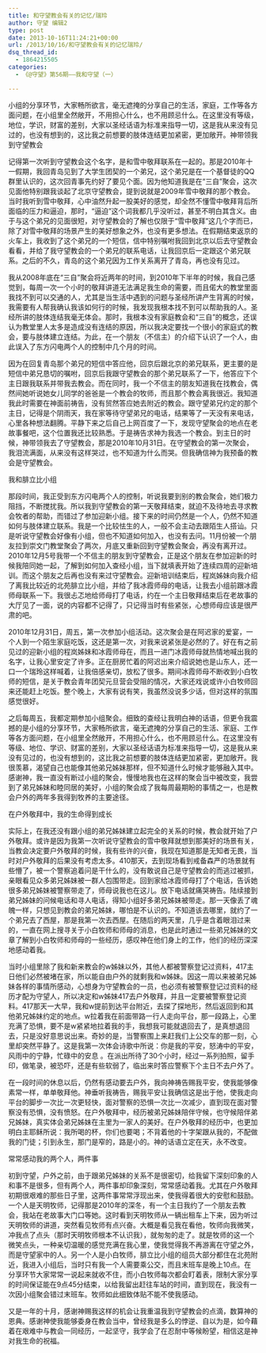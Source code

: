 ```yaml
---
title: 和守望教会有关的记忆/瑞玲
author: 守望 编辑2
type: post
date: 2013-10-16T11:24:21+00:00
url: /2013/10/16/和守望教会有关的记忆瑞玲/
dsq_thread_id:
  - 1864215505
categories:
  - 《@守望》第56期——我和守望（一）

---
```

小组的分享环节，大家畅所欲言，毫无遮掩的分享自己的生活，家庭，工作等各方面问题，在小组里全然敞开，不用担心什么，也不用顾忌什么。在这里没有等级，地位，学识，财富的差别，大家以圣经话语为标准来指导一切，这是我从来没有见过的，也没有想到的，这比我之前想要的肢体连结更加紧密，更加敞开。<!--more-->神带领我到守望教会

记得第一次听到守望教会这个名字，是和雪中敬拜联系在一起的。那是2010年十一假期，我回青岛见到了大学生团契的一个弟兄，这个弟兄是在一个基督徒的QQ群里认识的，这次回青事先约好了要见个面。因为他知道我是在“三自”聚会，这次见面他特别跟我谈起了北京守望教会，提到说就是2009年雪中敬拜的那个教会。当时我听到雪中敬拜，心中油然升起一股美好的感觉，却全然不懂雪中敬拜背后所面临的压力和逼迫，那时，“逼迫”这个词我都几乎没听过，甚至不明白其含义。由于与这个弟兄的见面很短，对守望教会的了解也仅限于“雪中敬拜”这几个字而已，除了对雪中敬拜的场景产生的美好想象之外，也没有更多想法。在假期结束返京的火车上，我收到了这个弟兄的一个短信，信中特别嘱咐我回到北京以后去守望教会看看，并给了我守望教会的一个弟兄的联系电话，让我回京后一定跟这个弟兄联系。之后的不久，青岛的这个弟兄因为工作关系离开了青岛，再也没有见过。

我从2008年底在“三自”聚会将近两年的时间，到2010年下半年的时候，我自己感觉到，每周一次一个小时的敬拜讲道无法满足我生命的需要，而且偌大的教堂里面我找不到可以交通的人，尤其是当生活中遇到的问题与圣经所讲产生背离的时候，我需要有人帮我确认我该如何行的时候，我发现我根本找不到可以帮助我的人。圣经所讲的肢体连结我毫无体会。那时，我根本没有家庭教会和“三自”的概念，还误认为教堂里人太多是造成没有连结的原因，所以我决定要找一个很小的家庭式的教会，要与肢体建立连结。为此，在一个朋友（不信主）的介绍下认识了一个人，由此误入了东方闪电两个人的控制中几个月的时间。

因为在回复青岛那个弟兄的短信中答应他，回京后跟北京的弟兄联系，更主要的是短信中弟兄恳切的嘱咐，回京后我跟守望教会的那个弟兄联系了一下，他答应下个主日跟我联系并带我去教会。而在同时，我一个不信主的朋友知道我在找教会，偶然间她听说她女儿同学的爸爸是一个教会的牧师，而且那个教会离我很近。我知道我此时需要在神面前祷告，没有贸然答应她去附近的教会。跟守望弟兄约定的那个主日，记得是个阴雨天，我在家等待守望弟兄的电话，结果等了一天没有来电话，心里各种想法翻腾。平静下来之后自己上网百度了一下，发现守望聚会的地点在老故事餐吧，这个位置我还比较熟悉。于是祷告求神为我选一个教会。到主日的时候，神带领我去了守望教会，那是2010年10月31日。在守望教会的第一次聚会，我泪流满面，从来没有这样哭过，也不知道为什么而哭。但我确信神为我预备的教会是守望教会。

我和腓立比小组

那段时间，我正受到东方闪电两个人的控制，听说我要到别的教会聚会，她们极力阻挡，不断搅扰我。所以我到守望教会的第一天敬拜结束，就迫不及待地去寻求教会牧者的帮助，而错过了参加迎新小组。接下来的时间仍然是一个人，仍然不知道如何与肢体建立联系。我是一个比较怯生的人，一般不会主动去跟陌生人搭讪。只是听说守望教会好像有小组，但也不知道如何加入，也没有去问。11月份被一个朋友拉到崇文门教堂聚会了两次，月底又重新回到守望教会聚会，再没有离开过。2010年12月5号我带一个不信主的朋友到守望教会，正是这个朋友在参加迎新的时候我陪同她一起，了解到如何加入查经小组，当下就填表开始了连续四周的迎新培训。而这个朋友之后再也没有来过守望教会。迎新培训结束后，程岚姊妹向我介绍了离我比较近的北苑腓立比小组，并给了我冰霞师母的电话，让我去小组前跟冰霞师母联系一下。我很忐忑地给师母打了电话，约在一个主日敬拜结束后在老故事的大厅见了一面，说的内容都不记得了，只记得当时有些紧张，心想师母应该是很严肃的吧。

2010年12月31日，周五，第一次参加小组活动。这次聚会是在阿迟家的爱宴，一个人到一个陌生家庭吃饭，这还是第一次，对我来说紧张是必然的了。好在有之前见过的迎新小组的程岚姊妹和冰霞师母在，而且一进门冰霞师母就热情地喊出我的名字，让我心里安定了许多。正在厨房忙着的阿迟出来介绍说她也是山东人，还一口一个瑞玲这样喊着，让我倍感亲切，放松了很多。期间冰霞师母不断收到小白牧师的短信，是关于教会青年团契元旦营会受阻的情况，大家还戏说或许小白牧师回来还能赶上吃饭。整个晚上，大家有说有笑，我虽然没说多少话，但对这样的氛围感觉很好。

之后每周五，我都定期参加小组聚会。细致的查经让我明白神的话语，但更令我震撼的是小组的分享环节，大家畅所欲言，毫无遮掩的分享自己的生活、家庭、工作等各方面问题，在小组里全然敞开，不用担心什么，也不用顾忌什么。在这里没有等级、地位、学识、财富的差别，大家以圣经话语为标准来指导一切，这是我从来没有见过的，也没有想到的，这比我之前想要的肢体连结更加紧密，更加敞开。我很羡慕，渴望自己也能像其他弟兄姊妹那样，但不知道什么时候才能够融入其中。感谢神，我一直没有断过小组的聚会，慢慢地我也在这样的聚会当中被改变，我尝到了弟兄姊妹和睦同居的美好，小组的聚会成了我每周最期盼的事情之一，也是教会户外的两年多我得到牧养的主要途径。

在户外敬拜中，我的生命得到成长

实际上，在我还没有跟小组的弟兄姊妹建立起完全的关系的时候，教会就开始了户外敬拜。或许是因为我第一次听说守望教会的雪中敬拜就想到那美好的场景有关，当教会决定要户外敬拜的时候，我有些许的兴奋，我现在知道那是无知者无畏，当时对户外敬拜的后果没有考虑太多。410那天，去到现场看到戒备森严的场景就有些懵了，被一个警察追着问是干什么的，没有敢说自己是守望教会的而逃过被抓，亲眼看见众多弟兄姊妹被一群人包围带走。回到家给冰霞师母打了个电话，告诉她很多弟兄姊妹被警察带走了，师母说我也在这儿。放下电话就痛哭祷告。陆续接到弟兄姊妹的问候电话和寻人电话，得知小组好多弟兄姊妹被带走。那一天像丢了魂魄一样，只想见到教会的弟兄姊妹，哪怕是不认识的。不知道该去哪里，就约了一个弟兄去了西屋，那是我第一次去西屋。在随后的两天里，几乎是含着眼泪过来的，一直在网上搜寻关于小白牧师和师母的消息，也是此时通过一些弟兄姊妹的文章了解到小白牧师和师母的一些经历，感叹神在他们身上的工作，他们的经历深深地感动着我。

当时小组里除了我和新来教会的w姊妹以外，其他人都被警察登记过资料，417主日他们必然被堵在家，所以能自由户外的就剩我和w姊妹。因这一周以来被弟兄姊妹各样的事情所感动，心想身为守望教会的一员，也必须有被警察登记过资料的经历才配为守望人，所以决定和w姊妹417去户外敬拜，并且一定要被警察登记资料。417那天一大早，我和w提前到达平台附近，去探了探地形，然后返回到和其他弟兄姊妹约定的地点。w拉着我在前面带路一行人走向平台，那一段路上，心里充满了恐惧，要不是w紧紧地拉着我的手，我想我可能就退回去了，是真想退回去，只是没好意思说出来。奇妙的是，当警察围上来赶我们上公交车的那一刻，心里却突然平静了。这是我第一次体会诗歌中所说：你是我的平安，怒涛中的平安，风雨中的宁静，忙碌中的安息 。在派出所待了30个小时，经过一系列拍照，留手印，做笔录，被恐吓，还是有些软弱了，临出来时答应警察下个主日不去户外了。

在一段时间的休息以后，仍然有感动要去户外，我向神祷告赐我平安，使我能够像素常一样，单单敬拜他。神垂听我祷告，赐我平安让我确信这是出于他，使我走向平台的脚步一次比一次更轻快，面对警察的恐惧一次比一次减少，直到现在面对警察没有恐惧，没有愤怒。在户外敬拜中，经历被弟兄姊妹陪伴守候，也守候陪伴弟兄姊妹，真实体会弟兄姊妹在主里为一家人的美好。在户外敬拜的经历中，也更加明白主耶稣所说：我所喝的杯，你们也要喝；不背着他的十字架跟从我的，不配做我的门徒；引到永生，那门是窄的，路是小的。神的话语立定在天，永不改变。

常常感动我的两个人，两件事

初到守望，户外之前，由于跟弟兄姊妹的关系不是很密切，给我留下深刻印象的人和事不是很多，但有两个人，两件事却印象深刻，常常感动着我。尤其在户外敬拜初期很艰难的那些日子里，这两件事常常浮现出来，使我得着很大的安慰和鼓励。一个人是天明牧师，记得那是2010年的深冬，有一个主日我约了一个朋友去教会，我站在老故事大门口等她。这时看到天明牧师从一辆出租车上下来，因为听过天明牧师的讲道，突然看见牧师有点兴奋。大概是看见我在看他，牧师向我微笑，冲我点了点头（那时天明牧师根本不认识我），就匆匆的走了。就是牧师的这一个微笑点头，一种亲切温暖的感觉充满在我心里，使我觉得我不再游离在守望之外，而是守望家中的人。另一个人是小白牧师，腓立比小组的组员大部分都住在北苑附近，我进入小组后，当时只有我一个人需要乘公交，而且末班车是晚上10点。在分享环节大家常常一说起来就收不住，而小白牧师每次都会盯着表，限制大家分享的时间保证能在9点45分结束，以给我留出赶往车站的时间，直到现在，我没有一次因小组聚会错过末班车。牧师如此细致体贴不能不使我感动。

又是一年的十月，感谢神赐我这样的机会让我重温我到守望教会的点滴，数算神的恩典。感谢神使我能够委身在教会当中，曾经我是多么的悖逆、自以为是，如今藉着在艰难中与教会一同经历，一起坚守，我学会了在忍耐中等候盼望，相信这是神对我生命的祝福。